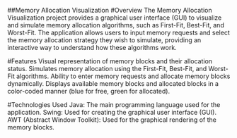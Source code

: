 ##Memory Allocation Visualization
#Overview
The Memory Allocation Visualization project provides a graphical user interface (GUI) to visualize and simulate memory allocation algorithms, such as First-Fit, Best-Fit, and Worst-Fit. The application allows users to input memory requests and select the memory allocation strategy they wish to simulate, providing an interactive way to understand how these algorithms work.

#Features
Visual representation of memory blocks and their allocation status.
Simulates memory allocation using the First-Fit, Best-Fit, and Worst-Fit algorithms.
Ability to enter memory requests and allocate memory blocks dynamically.
Displays available memory blocks and allocated blocks in a color-coded manner (blue for free, green for allocated).

#Technologies Used
Java: The main programming language used for the application.
Swing: Used for creating the graphical user interface (GUI).
AWT (Abstract Window Toolkit): Used for the graphical rendering of the memory blocks.
